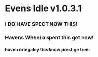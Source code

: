 # Evens Idle v1.0.3.1

### I DO HAVE SPECT NOW THIS!
### Havens Wheel o spent this get now!
#### haven oringaley this know prestige tree.